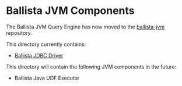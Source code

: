 # Ballista JVM Components

The Ballista JVM Query Engine has now moved to the [ballista-jvm](https://github.com/ballista-compute/ballista-jvm) 
repository.

This directory currently contains:

- [Ballista JDBC Driver](./jdbc)

This directory will contain the following JVM components in the future:

- Ballista Java UDF Executor
